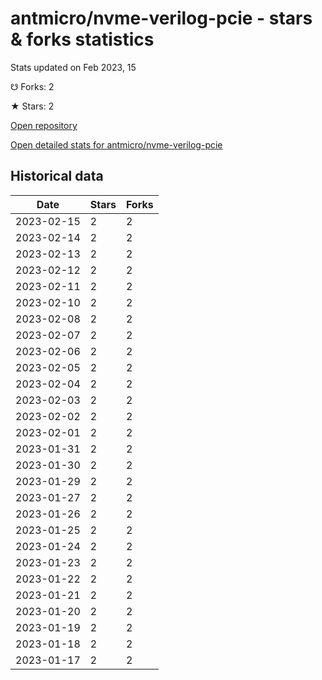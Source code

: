 # antmicro/nvme-verilog-pcie - stars & forks statistics

Stats updated on Feb 2023, 15

☋ Forks: 2

★ Stars: 2

[Open repository](https://github.com/antmicro/nvme-verilog-pcie)

[Open detailed stats for antmicro/nvme-verilog-pcie](https://reviewgithub.com/rep/antmicro/nvme-verilog-pcie)

## Historical data
| Date | Stars | Forks |
|------|-------|-------|
| 2023-02-15 | 2 | 2 | 
| 2023-02-14 | 2 | 2 | 
| 2023-02-13 | 2 | 2 | 
| 2023-02-12 | 2 | 2 | 
| 2023-02-11 | 2 | 2 | 
| 2023-02-10 | 2 | 2 | 
| 2023-02-08 | 2 | 2 | 
| 2023-02-07 | 2 | 2 | 
| 2023-02-06 | 2 | 2 | 
| 2023-02-05 | 2 | 2 | 
| 2023-02-04 | 2 | 2 | 
| 2023-02-03 | 2 | 2 | 
| 2023-02-02 | 2 | 2 | 
| 2023-02-01 | 2 | 2 | 
| 2023-01-31 | 2 | 2 | 
| 2023-01-30 | 2 | 2 | 
| 2023-01-29 | 2 | 2 | 
| 2023-01-27 | 2 | 2 | 
| 2023-01-26 | 2 | 2 | 
| 2023-01-25 | 2 | 2 | 
| 2023-01-24 | 2 | 2 | 
| 2023-01-23 | 2 | 2 | 
| 2023-01-22 | 2 | 2 | 
| 2023-01-21 | 2 | 2 | 
| 2023-01-20 | 2 | 2 | 
| 2023-01-19 | 2 | 2 | 
| 2023-01-18 | 2 | 2 | 
| 2023-01-17 | 2 | 2 | 

